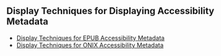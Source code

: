  ## Display Techniques for Displaying Accessibility Metadata
- [Display Techniques for EPUB Accessibility Metadata](https://www.w3.org/publishing/a11y/UX-Guide-metadata/techniques/epub-metadata/)
- [Display Techniques for ONIX Accessibility Metadata](https://www.w3.org/publishing/a11y/UX-Guide-metadata/techniques/onix-metadata/)

 
